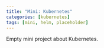 ```yaml
---
title: "Mini: Kubernetes"
categories: [kubernetes]
tags: [mini, helm, placeholder]
---
```

Empty mini project about Kubernetes.
